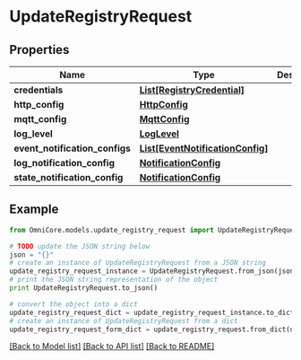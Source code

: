 # UpdateRegistryRequest


## Properties
Name | Type | Description | Notes
------------ | ------------- | ------------- | -------------
**credentials** | [**List[RegistryCredential]**](RegistryCredential.md) |  | [optional] 
**http_config** | [**HttpConfig**](HttpConfig.md) |  | [optional] 
**mqtt_config** | [**MqttConfig**](MqttConfig.md) |  | [optional] 
**log_level** | [**LogLevel**](LogLevel.md) |  | [optional] 
**event_notification_configs** | [**List[EventNotificationConfig]**](EventNotificationConfig.md) |  | [optional] 
**log_notification_config** | [**NotificationConfig**](NotificationConfig.md) |  | [optional] 
**state_notification_config** | [**NotificationConfig**](NotificationConfig.md) |  | [optional] 

## Example

```python
from OmniCore.models.update_registry_request import UpdateRegistryRequest

# TODO update the JSON string below
json = "{}"
# create an instance of UpdateRegistryRequest from a JSON string
update_registry_request_instance = UpdateRegistryRequest.from_json(json)
# print the JSON string representation of the object
print UpdateRegistryRequest.to_json()

# convert the object into a dict
update_registry_request_dict = update_registry_request_instance.to_dict()
# create an instance of UpdateRegistryRequest from a dict
update_registry_request_form_dict = update_registry_request.from_dict(update_registry_request_dict)
```
[[Back to Model list]](../README.md#documentation-for-models) [[Back to API list]](../README.md#documentation-for-api-endpoints) [[Back to README]](../README.md)


